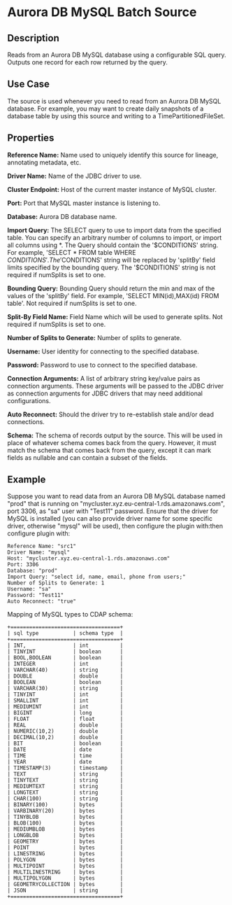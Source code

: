 # Aurora DB MySQL Batch Source


Description
-----------
Reads from an Aurora DB MySQL database using a configurable SQL query.
Outputs one record for each row returned by the query.


Use Case
--------
The source is used whenever you need to read from an Aurora DB MySQL database. For example, you may want
to create daily snapshots of a database table by using this source and writing to
a TimePartitionedFileSet.


Properties
----------
**Reference Name:** Name used to uniquely identify this source for lineage, annotating metadata, etc.

**Driver Name:** Name of the JDBC driver to use.

**Cluster Endpoint:** Host of the current master instance of MySQL cluster.

**Port:** Port that MySQL master instance is listening to.

**Database:** Aurora DB database name.

**Import Query:** The SELECT query to use to import data from the specified table.
You can specify an arbitrary number of columns to import, or import all columns using \*. The Query should
contain the '$CONDITIONS' string. For example, 'SELECT * FROM table WHERE $CONDITIONS'.
The '$CONDITIONS' string will be replaced by 'splitBy' field limits specified by the bounding query.
The '$CONDITIONS' string is not required if numSplits is set to one.

**Bounding Query:** Bounding Query should return the min and max of the values of the 'splitBy' field.
For example, 'SELECT MIN(id),MAX(id) FROM table'. Not required if numSplits is set to one.

**Split-By Field Name:** Field Name which will be used to generate splits. Not required if numSplits is set to one.

**Number of Splits to Generate:** Number of splits to generate.

**Username:** User identity for connecting to the specified database.

**Password:** Password to use to connect to the specified database.

**Connection Arguments:** A list of arbitrary string key/value pairs as connection arguments. These arguments
will be passed to the JDBC driver as connection arguments for JDBC drivers that may need additional configurations.

**Auto Reconnect:** Should the driver try to re-establish stale and/or dead connections.

**Schema:** The schema of records output by the source. This will be used in place of whatever schema comes
back from the query. However, it must match the schema that comes back from the query,
except it can mark fields as nullable and can contain a subset of the fields.

Example
------
Suppose you want to read data from an Aurora DB MySQL database named "prod" that is running on 
"mycluster.xyz.eu-central-1.rds.amazonaws.com", port 3306, as "sa" user with "Test11" password. 
Ensure that the driver for MySQL is installed (you can also provide driver name for some specific driver, 
otherwise "mysql" will be used), then configure the plugin with:then configure plugin with: 


```
Reference Name: "src1"
Driver Name: "mysql"
Host: "mycluster.xyz.eu-central-1.rds.amazonaws.com"
Port: 3306
Database: "prod"
Import Query: "select id, name, email, phone from users;"
Number of Splits to Generate: 1
Username: "sa"
Password: "Test11"
Auto Reconnect: "true"
```  

Mapping of MySQL types to CDAP schema:

    +===================================+
    | sql type           | schema type  |
    +===================================+
    | INT,               | int          |
    | TINYINT            | boolean      |
    | BOOL,BOOLEAN       | boolean      |
    | INTEGER            | int          |
    | VARCHAR(40)        | string       |
    | DOUBLE             | double       |
    | BOOLEAN            | boolean      |
    | VARCHAR(30)        | string       |
    | TINYINT            | int          |
    | SMALLINT           | int          |
    | MEDIUMINT          | int          |
    | BIGINT             | long         |
    | FLOAT              | float        |
    | REAL               | double       |
    | NUMERIC(10,2)      | double       |
    | DECIMAL(10,2)      | double       |
    | BIT                | boolean      | 
    | DATE               | date         |
    | TIME               | time         |
    | YEAR               | date         |
    | TIMESTAMP(3)       | timestamp    |
    | TEXT               | string       |
    | TINYTEXT           | string       |
    | MEDIUMTEXT         | string       |
    | LONGTEXT           | string       |
    | CHAR(100)          | string       |
    | BINARY(100)        | bytes        |
    | VARBINARY(20)      | bytes        |
    | TINYBLOB           | bytes        |
    | BLOB(100)          | bytes        |
    | MEDIUMBLOB         | bytes        |
    | LONGBLOB           | bytes        |
    | GEOMETRY           | bytes        |
    | POINT              | bytes        |
    | LINESTRING         | bytes        |
    | POLYGON            | bytes        |
    | MULTIPOINT         | bytes        |
    | MULTILINESTRING    | bytes        |
    | MULTIPOLYGON       | bytes        |
    | GEOMETRYCOLLECTION | bytes        |
    | JSON               | string       |
    +===================================+